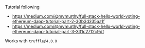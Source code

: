 Tutorial following

* https://medium.com/@mvmurthy/full-stack-hello-world-voting-ethereum-dapp-tutorial-part-2-30b3d335aa1f
* https://medium.com/@mvmurthy/full-stack-hello-world-voting-ethereum-dapp-tutorial-part-3-331c2712c9df

Works with `truffle@4.0.0`

